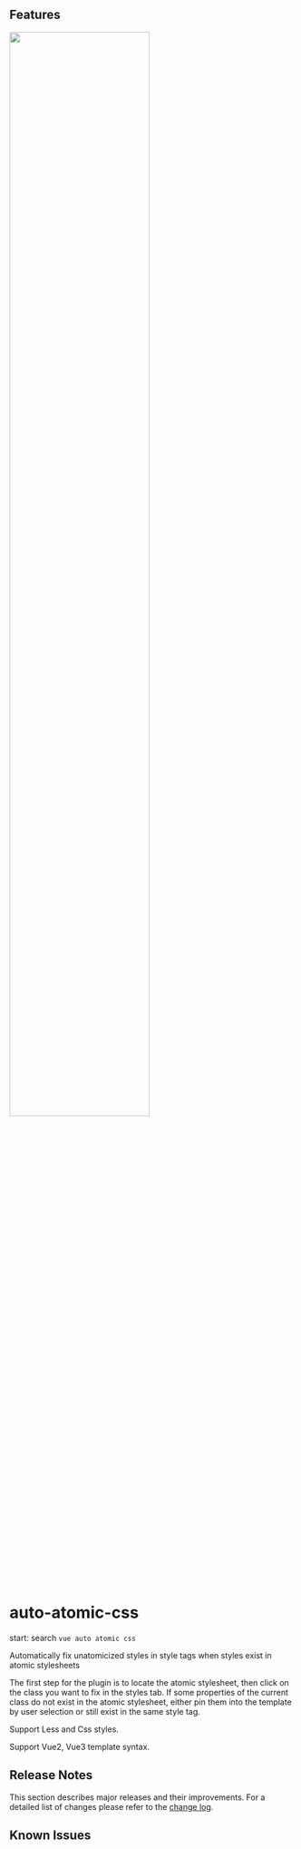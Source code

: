 ## Features

<image src="https://p3-juejin.byteimg.com/tos-cn-i-k3u1fbpfcp/8bce24ddf07344aabfd84f72bcb3524e~tplv-k3u1fbpfcp-zoom-1.image" width="70%" />

# auto-atomic-css

start: search `vue auto atomic css`

Automatically fix unatomicized styles in style tags when styles exist in atomic stylesheets

The first step for the plugin is to locate the atomic stylesheet, then click on the class you want to fix in the styles tab. If some properties of the current class do not exist in the atomic stylesheet, either pin them into the template by user selection or still exist in the same style tag.

Support Less and Css styles.

Support Vue2, Vue3 template syntax.

## Release Notes

This section describes major releases and their improvements. For a detailed list of changes please refer to the [change log](./CHANGELOG.md).

## Known Issues

